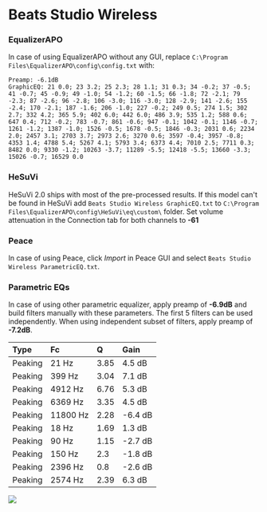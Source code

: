 # Beats Studio Wireless

### EqualizerAPO
In case of using EqualizerAPO without any GUI, replace `C:\Program Files\EqualizerAPO\config\config.txt`
with:
```
Preamp: -6.1dB
GraphicEQ: 21 0.0; 23 3.2; 25 2.3; 28 1.1; 31 0.3; 34 -0.2; 37 -0.5; 41 -0.7; 45 -0.9; 49 -1.0; 54 -1.2; 60 -1.5; 66 -1.8; 72 -2.1; 79 -2.3; 87 -2.6; 96 -2.8; 106 -3.0; 116 -3.0; 128 -2.9; 141 -2.6; 155 -2.4; 170 -2.1; 187 -1.6; 206 -1.0; 227 -0.2; 249 0.5; 274 1.5; 302 2.7; 332 4.2; 365 5.9; 402 6.0; 442 6.0; 486 3.9; 535 1.2; 588 0.6; 647 0.4; 712 -0.2; 783 -0.7; 861 -0.6; 947 -0.1; 1042 -0.1; 1146 -0.7; 1261 -1.2; 1387 -1.0; 1526 -0.5; 1678 -0.5; 1846 -0.3; 2031 0.6; 2234 2.0; 2457 3.1; 2703 3.7; 2973 2.6; 3270 0.6; 3597 -0.4; 3957 -0.8; 4353 1.4; 4788 5.4; 5267 4.1; 5793 3.4; 6373 4.4; 7010 2.5; 7711 0.3; 8482 0.0; 9330 -1.2; 10263 -3.7; 11289 -5.5; 12418 -5.5; 13660 -3.3; 15026 -0.7; 16529 0.0
```

### HeSuVi
HeSuVi 2.0 ships with most of the pre-processed results. If this model can't be found in HeSuVi add
`Beats Studio Wireless GraphicEQ.txt` to `C:\Program Files\EqualizerAPO\config\HeSuVi\eq\custom\` folder.
Set volume attenuation in the Connection tab for both channels to **-61**

### Peace
In case of using Peace, click *Import* in Peace GUI and select `Beats Studio Wireless ParametricEQ.txt`.

### Parametric EQs
In case of using other parametric equalizer, apply preamp of **-6.9dB** and build filters manually
with these parameters. The first 5 filters can be used independently.
When using independent subset of filters, apply preamp of **-7.2dB**.

| Type    | Fc       |    Q | Gain    |
|:--------|:---------|:-----|:--------|
| Peaking | 21 Hz    | 3.85 | 4.5 dB  |
| Peaking | 399 Hz   | 3.04 | 7.1 dB  |
| Peaking | 4912 Hz  | 6.76 | 5.3 dB  |
| Peaking | 6369 Hz  | 3.35 | 4.5 dB  |
| Peaking | 11800 Hz | 2.28 | -6.4 dB |
| Peaking | 18 Hz    | 1.69 | 1.3 dB  |
| Peaking | 90 Hz    | 1.15 | -2.7 dB |
| Peaking | 150 Hz   | 2.3  | -1.8 dB |
| Peaking | 2396 Hz  | 0.8  | -2.6 dB |
| Peaking | 2574 Hz  | 2.39 | 6.3 dB  |

![](https://raw.githubusercontent.com/jaakkopasanen/AutoEq/master/results/rtings/avg/Beats%20Studio%20Wireless/Beats%20Studio%20Wireless.png)